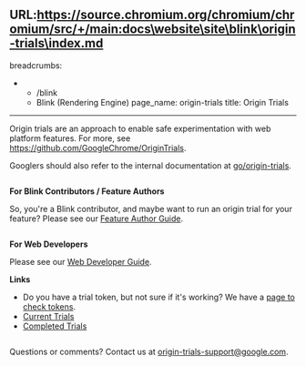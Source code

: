 URL:https://source.chromium.org/chromium/chromium/src/+/main:docs\website\site\blink\origin-trials\index.md
---
breadcrumbs:
- - /blink
  - Blink (Rendering Engine)
page_name: origin-trials
title: Origin Trials
---

Origin trials are an approach to enable safe experimentation with web platform
features. For more, see <https://github.com/GoogleChrome/OriginTrials>.

Googlers should also refer to the internal documentation at
[go/origin-trials](http://go/origin-trials).

<div class="two-column-container">
<div class="column">

**For Blink Contributors / Feature Authors**

So, you're a Blink contributor, and maybe want to run an origin trial for your
feature? Please see our [Feature Author
Guide](/blink/origin-trials/running-an-origin-trial).

</div>
<div class="column">

**For Web Developers**

Please see our [Web Developer
Guide](https://github.com/GoogleChrome/OriginTrials/blob/gh-pages/developer-guide.md).

**Links**

*   Do you have a trial token, but not sure if it's working? We have a
            [page to check
            tokens](https://googlechrome.github.io/OriginTrials/check-token.html).
*   [Current
            Trials](https://github.com/GoogleChrome/OriginTrials/blob/gh-pages/available-trials.md)
*   [Completed
            Trials](https://github.com/GoogleChrome/OriginTrials/blob/gh-pages/completed-trials.md)

</div>
</div>

Questions or comments? Contact us at
[origin-trials-support@google.com](mailto:origin-trials-support@google.com).

